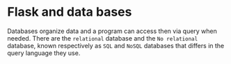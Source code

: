 # Flask and data bases
Databases organize data and a program can access then via query when needed. There are the `relational` database and the `No relational` database, known respectively as `SQL` and `NoSQL` databases that differs in the query language they use.




